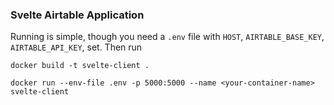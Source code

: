 ### Svelte Airtable Application

Running is simple, though you need a `.env` file with `HOST`, `AIRTABLE_BASE_KEY`, `AIRTABLE_API_KEY`, set. Then run
```
docker build -t svelte-client .  
```
```
docker run --env-file .env -p 5000:5000 --name <your-container-name> svelte-client
```
